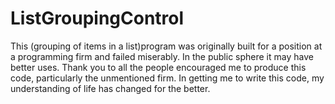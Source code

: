 # ListGroupingControl
This (grouping of items in a list)program was originally built for a position at a programming firm and failed miserably.
In the public sphere it may have better uses.
Thank you to all the people encouraged me to produce this code, particularly the unmentioned firm.
In getting me to write this code, my understanding of life has changed for the better.
